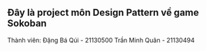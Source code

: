 <h2>Đây là project môn Design Pattern về game Sokoban</h2>
Thành viên:
Đặng Bá Qúi - 21130500
Trần Minh Quân - 21130494
